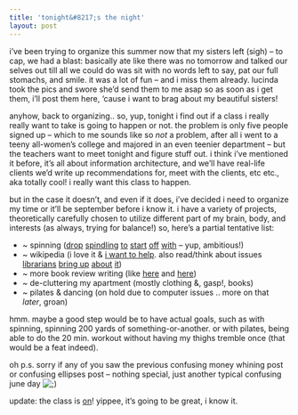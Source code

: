 ```yaml
---
title: 'tonight&#8217;s the night'    
layout: post
---
```


i&#8217;ve been trying to organize this summer now that my sisters left (sigh) &#8211; to cap, we had a blast: basically ate like there was no tomorrow and talked our selves out till all we could do was sit with no words left to say, pat our full stomachs, and smile. it was a lot of fun &#8211; and i miss them already. lucinda took the pics and swore she&#8217;d send them to me asap so as soon as i get them, i&#8217;ll post them here, &#8216;cause i want to brag about my beautiful sisters! 

anyhow, back to organizing.. so, yup, tonight i find out if a class i really really want to take is going to happen or not. the problem is only five people signed up &#8211; which to me sounds like so *not* a problem, after all i went to a teeny all-women&#8217;s college and majored in an even teenier department &#8211; but the teachers want to meet tonight and figure stuff out. i think i&#8217;ve mentioned it before, it&#8217;s all about information architecture, and we&#8217;ll have real-life clients we&#8217;d write up recommendations for, meet with the clients, etc etc., aka totally cool! i really want this class to happen.

but in the case it doesn&#8217;t, and even if it does, i&#8217;ve decided i need to organize my time or it&#8217;ll be september before i know it. i have a variety of projects, theoretically carefully chosen to utilize different part of my brain, body, and interests (as always, trying for balance!) so, here&#8217;s a partial tentative list:

  * ~ spinning ([drop][1] [spindling][2] [to][3] [start][4] [off][5] [with][6] &#8211; yup, ambitious!)
  * ~ wikipedia (i love it & [i want to help][7]. also read/think about issues [librarians][8] [bring up][9] [about][10] [it][11])
  * ~ more book review writing (like [here][12] and [here][13])
  * ~ de-cluttering my apartment (mostly clothing &, gasp!, books)
  * ~ pilates & dancing (on hold due to computer issues .. more on that *later*, groan)

hmm. maybe a good step would be to have actual goals, such as with spinning, spinning 200 yards of something-or-another. or with pilates, being able to do the 20 min. workout without having my thighs tremble once (that would be a feat indeed). 

oh p.s. sorry if any of you saw the previous confusing money whining post or confusing ellipses post &#8211; nothing special, just another typical confusing june day <img src="http://localhost:8888/wordpress/wp-includes/images/smilies/icon_wink.gif" alt=";)" class="wp-smiley" />

update: the class is [on][14]! yippee, it&#8217;s going to be great, i know it.

 [1]: http://www.joyofhandspinning.com/HowToDropspin.html
 [2]: http://www.graftonfibers.com/instructions.htm
 [3]: http://store.carlsonwoollies.com/spinspinandf.htm
 [4]: http://www.icanspin.com/toc.htm
 [5]: http://www.seedpodbooksandart.com/howtospin/index.html
 [6]: http://pluckyfluff.com/handspunrevolution.html
 [7]: http://en.wikipedia.org/wiki/Wikipedia:WikiProject_Librarians
 [8]: http://lbr.library-blogs.net/subversive_gardening.htm
 [9]: http://freerangelibrarian.com/archives/052905/wikipedia.php
 [10]: http://lbr.library-blogs.net/rolling_up_the_sleeves.htm
 [11]: http://en.wikipedia.org/wiki/User:Lukethelibrarian/Librarians_and_Wikipedia
 [12]: http://www.yougrowgirl.com/explore/reviews/books_bountifulcontainer.php
 [13]: http://www.yougrowgirl.com/explore/reviews/books_noahsgarden.php
 [14]: http://is.gseis.ucla.edu/courses/279/su2005/is279_syllabus.pdf